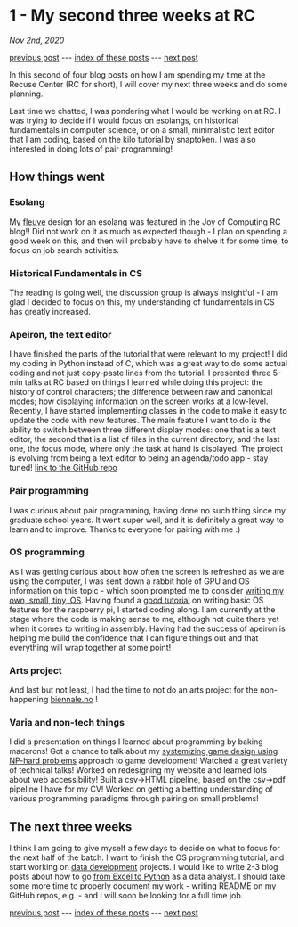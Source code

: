 # 1 - My second three weeks at RC
 *Nov 2nd, 2020*

[previous post](https://eviau.github.io/rc/zero.html) --- [index of these posts](https://eviau.github.io/rc/) --- [next post](https://eviau.github.io/rc/two.html)


In this second of four blog posts on how I am spending my time at the Recuse Center (RC for short), I will cover my next three weeks and do some planning.

Last time we chatted, I was pondering what I would be working on at RC. I was trying to decide if I would focus on esolangs, on historical fundamentals in computer science, or on a small, minimalistic text editor that I am coding, based on the kilo tutorial by snaptoken. I was also interested in doing lots of pair programming!

## How things went

### Esolang
My [fleuve](https://github.com/eviau/fleuve) design for an esolang was featured in the Joy of Computing RC blog!! Did not work on it as much as expected though - I plan on spending a good week on this, and then will probably have to shelve it for some time, to focus on job search activities.

### Historical Fundamentals in CS
The reading is going well, the discussion group is always insightful - I am glad I decided to focus on this, my understanding of fundamentals in CS has greatly increased.

### Apeiron, the text editor
I have finished the parts of the tutorial that were relevant to my project! I did my coding in Python instead of C, which was a great way to do some actual coding and not just copy-paste lines from the tutorial. I presented three 5-min talks at RC based on things I learned while doing this project: the history of control characters; the difference between raw and canonical modes; how displaying information on the screen works at a low-level. Recently, I have started implementing classes in the code to make it easy to update the code with new features.  The main feature I want to do is the ability to switch between three different display modes: one that is a text editor, the second that is a list of files in the current directory, and the last one, the focus mode, where only the task at hand is displayed. The project is evolving from being a text editor to being an agenda/todo app - stay tuned! [link to the GitHub repo](https://github.com/eviau/apeiron)

### Pair programming
I was curious about pair programming, having done no such thing since my graduate school years. It went super well, and it is definitely a great way to learn and to improve. Thanks to everyone for pairing with me :)

### OS programming

As I was getting curious about how often the screen is refreshed as we are using the computer, I was sent down a rabbit hole of GPU and OS information on this topic - which soon prompted me to consider [writing my own, small, tiny, OS](https://eviau.github.io/ecrits/os_programming.html). Having found a [good tutorial](https://www.cl.cam.ac.uk/projects/raspberrypi/tutorials/os/) on writing basic OS features for the raspberry pi, I started coding along. I am currently at the stage where the code is making sense to me, although not quite there yet when it comes to writing in assembly. Having had the success of apeiron is helping me build the confidence that I can figure things out and that everything will wrap together at some point!

### Arts project

And last but not least, I had the time to not do an arts project for the non-happening [biennale.no](https://web.archive.org/web/20200624170038/https://biennale.no/) !

### Varia and non-tech things

I did a presentation on things I learned about programming by baking macarons! Got a chance to talk about my [systemizing game design using NP-hard problems](https://eviau.github.io/ecrits/complexitejeu.html) approach to game development! Watched a great variety of technical talks! Worked on redesigning my website and learned lots about web accessibility! Built a csv->HTML pipeline, based on the csv->pdf pipeline I have for my CV! Worked on getting a betting understanding of various programming paradigms through pairing on small problems!

## The next three weeks

I think I am going to give myself a few days to decide on what to focus for the next half of the batch. I want to finish the OS programming tutorial, and start working on [data development](http://bibliotheques-mtl.herokuapp.com/) projects. I would like to write 2-3 blog posts about how to go [from Excel to Python](https://github.com/eviau/excel2python) as a data analyst. I should take some more time to properly document my work - writing README on my GitHub repos, e.g. - and I will soon be looking for a full time job. 

[previous post](https://eviau.github.io/rc/zero.html) --- [index of these posts](https://eviau.github.io/rc/) --- [next post](https://eviau.github.io/rc/two.html)
